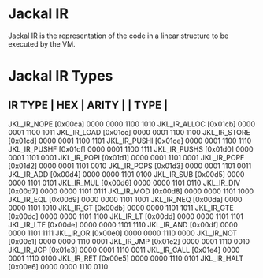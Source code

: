 # Jackal IR

Jackal IR is the representation of the code in a linear structure
to be executed by the VM.

# Jackal IR Types

IR TYPE         | HEX    | ARITY | | TYPE  |
--------------------------------------------
JKL_IR_NOPE     [0x00ca] 0000 0000 1100 1010
JKL_IR_ALLOC    [0x01cb] 0000 0001 1100 1011
JKL_IR_LOAD     [0x01cc] 0000 0001 1100 1100
JKL_IR_STORE    [0x01cd] 0000 0001 1100 1101
JKL_IR_PUSHI    [0x01ce] 0000 0001 1100 1110
JKL_IR_PUSHF    [0x01cf] 0000 0001 1100 1111
JKL_IR_PUSHS    [0x01d0] 0000 0001 1101 0001
JKL_IR_POPI     [0x01d1] 0000 0001 1101 0001
JKL_IR_POPF     [0x01d2] 0000 0001 1101 0010
JKL_IR_POPS     [0x01d3] 0000 0001 1101 0011
JKL_IR_ADD      [0x00d4] 0000 0000 1101 0100
JKL_IR_SUB      [0x00d5] 0000 0000 1101 0101
JKL_IR_MUL      [0x00d6] 0000 0000 1101 0110
JKL_IR_DIV      [0x00d7] 0000 0000 1101 0111
JKL_IR_MOD      [0x00d8] 0000 0000 1101 1000
JKL_IR_EQL      [0x00d9] 0000 0000 1101 1001
JKL_IR_NEQ      [0x00da] 0000 0000 1101 1010
JKL_IR_GT       [0x00db] 0000 0000 1101 1011
JKL_IR_GTE      [0x00dc] 0000 0000 1101 1100
JKL_IR_LT       [0x00dd] 0000 0000 1101 1101
JKL_IR_LTE      [0x00de] 0000 0000 1101 1110
JKL_IR_AND      [0x00df] 0000 0000 1101 1111
JKL_IR_OR       [0x00e0] 0000 0000 1110 0000
JKL_IR_NOT      [0x00e1] 0000 0000 1110 0001
JKL_IR_JMP      [0x01e2] 0000 0001 1110 0010
JKL_IR_JCP      [0x01e3] 0000 0001 1110 0011
JKL_IR_CALL     [0x01e4] 0000 0001 1110 0100
JKL_IR_RET      [0x00e5] 0000 0000 1110 0101
JKL_IR_HALT     [0x00e6] 0000 0000 1110 0110
